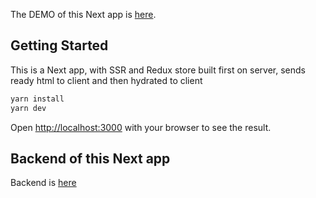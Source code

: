 The DEMO of this Next app is [here](https://next-frontend-five.vercel.app).

## Getting Started

This is a Next app, with SSR and Redux store built first on server, sends ready html to client and then hydrated to client

```bash
yarn install
yarn dev
```


Open [http://localhost:3000](http://localhost:3000) with your browser to see the result.


## Backend of this Next app

Backend is [here](https://github.com/nurbeknurjanov/express-backend)